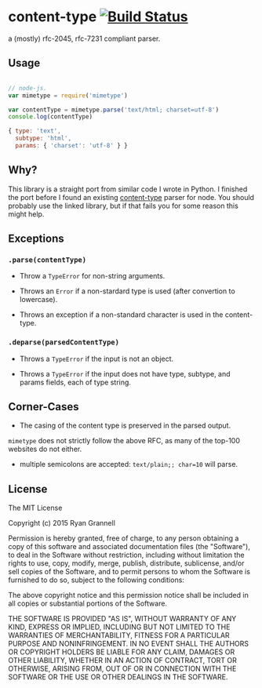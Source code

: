 
# content-type [![Build Status](https://travis-ci.org/rgrannell1/mimetype.js.png)](https://travis-ci.org/rgrannell1/mimetype.js)

a (mostly) rfc-2045, rfc-7231 compliant parser.

## Usage

```js

// node-js.
var mimetype = require('mimetype')

var contentType = mimetype.parse('text/html; charset=utf-8')
console.log(contentType)

{ type: 'text',
  subtype: 'html',
  params: { 'charset': 'utf-8' } }

```

## Why?

This library is a straight port from similar code I wrote in Python. I finished the port before I found an existing
[content-type](https://www.npmjs.com/package/content-type) parser for node. You should probably use the linked library, but  if that fails you for some reason this might help.




## Exceptions

### `.parse(contentType)`

* Throw a `TypeError` for non-string arguments.

* Throws an `Error` if a non-stardard type is used (after convertion to lowercase).

* Throws an exception if a non-standard character is used in the content-type.

### `.deparse(parsedContentType)`

* Throws a `TypeError` if the input is not an object.

* Throws a `TypeError` if the input does not have type, subtype, and params fields, each of type string.


## Corner-Cases

* The casing of the content type is preserved in the parsed output. 

`mimetype` does not strictly follow the above RFC, as many of the top-100 
websites do not either. 

* multiple semicolons are accepted: `text/plain;; char=10` will parse.

## License


The MIT License

Copyright (c) 2015 Ryan Grannell

Permission is hereby granted, free of charge, to any person obtaining a copy of this software and associated documentation files (the "Software"), to deal in the Software without restriction, including without limitation the rights to use, copy, modify, merge, publish, distribute, sublicense, and/or sell copies of the Software, and to permit persons to whom the Software is furnished to do so, subject to the following conditions:

The above copyright notice and this permission notice shall be included in all copies or substantial portions of the Software.

THE SOFTWARE IS PROVIDED "AS IS", WITHOUT WARRANTY OF ANY KIND, EXPRESS OR IMPLIED, INCLUDING BUT NOT LIMITED TO THE WARRANTIES OF MERCHANTABILITY, FITNESS FOR A PARTICULAR PURPOSE AND NONINFRINGEMENT. IN NO EVENT SHALL THE AUTHORS OR COPYRIGHT HOLDERS BE LIABLE FOR ANY CLAIM, DAMAGES OR OTHER LIABILITY, WHETHER IN AN ACTION OF CONTRACT, TORT OR OTHERWISE, ARISING FROM, OUT OF OR IN CONNECTION WITH THE SOFTWARE OR THE USE OR OTHER DEALINGS IN THE SOFTWARE.
